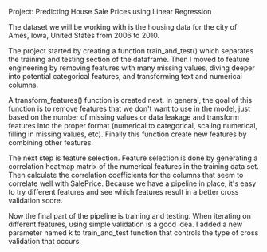 Project: Predicting House Sale Prices using Linear Regression

The dataset we will be working with is the housing data for the city of Ames, Iowa, United States from 2006 to 2010.

The project started by creating a function train_and_test() which separates the training and testing section of the dataframe. Then I moved to feature engineering by removing features with many missing values, diving deeper into potential categorical features, and transforming text and numerical columns.

A transform_features() function is created next. In general, the goal of this function is to remove features that we don't want to use in the model, just based on the number of missing values or data leakage and transform features into the proper format (numerical to categorical, scaling numerical, filling in missing values, etc). Finally this function create new features by combining other features.

The next step is feature selection. Feature selection is done by generating a correlation heatmap matrix of the numerical features in the training data set. Then calculate the correlation coefficients for the columns that seem to correlate well with SalePrice. Because we have a pipeline in place, it's easy to try different features and see which features result in a better cross validation score.

Now the final part of the pipeline is training and testing. When iterating on different features, using simple validation is a good idea. I  added a new parameter named k to train_and_test function that controls the type of cross validation that occurs.

